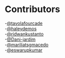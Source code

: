 <!-- @format -->

# Contributors

-[@tavolafourcade](https://github.com/tavolafourcade)<br>
-[@haleydemos](https://github.com/hdemos)<br>
-[@ridwankustanto](https://github.com/ridwankustanto)<br>
-[@Dani-jardim](https://github.com/Dani-jardim)<br>
-[@mariliatsgmacedo](https://github.com/mariliatsgmacedo)<br>
-[@eswarupkumar](https://github.com/eswarupkumar)<br>


